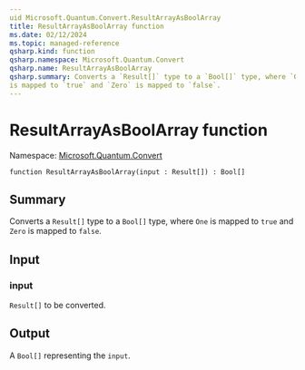 ```yaml
---
uid Microsoft.Quantum.Convert.ResultArrayAsBoolArray
title: ResultArrayAsBoolArray function
ms.date: 02/12/2024
ms.topic: managed-reference
qsharp.kind: function
qsharp.namespace: Microsoft.Quantum.Convert
qsharp.name: ResultArrayAsBoolArray
qsharp.summary: Converts a `Result[]` type to a `Bool[]` type, where `One`
is mapped to `true` and `Zero` is mapped to `false`.
---
```


# ResultArrayAsBoolArray function

Namespace: [Microsoft.Quantum.Convert](xref:Microsoft.Quantum.Convert)

```qsharp
function ResultArrayAsBoolArray(input : Result[]) : Bool[]
```

## Summary
Converts a `Result[]` type to a `Bool[]` type, where `One`
is mapped to `true` and `Zero` is mapped to `false`.

## Input
### input
`Result[]` to be converted.

## Output
A `Bool[]` representing the `input`.
